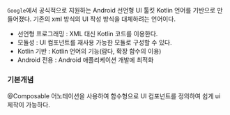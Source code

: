 
`Google`에서 공식적으로 지원하는 Android 선언형 UI 툴킷
Kotlin 언어를 기반으로 만들어졌다. 기존의 xml 방식의 UI 작성 방식을 대체하려는 언어이다.

- 선언형 프로그래밍 : XML 대신 Kotlin 코드를 이용한다.
- 모듈성 : UI 컴포넌트를 재사용 가능한 모듈로 구성할 수 있다.
- Kotlin 기반 : Kotlin 언어의 기능(람다, 확장 함수의 이용)
- Android 전용 : Android 애플리케이션 개발에 최적화


### 기본개념

@Composable 어노테이션을 사용하여 함수형으로 UI 컴포넌트를 정의하여 쉽게 ui 제작이 가능하다.

